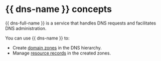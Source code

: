 # {{ dns-name }} concepts

{{ dns-full-name }} is a service that handles DNS requests and facilitates DNS administration.

You can use {{ dns-name }} to:

* Create [domain zones](dns-zone.md) in the DNS hierarchy.
* Manage [resource records](resource-record.md) in the created zones.
